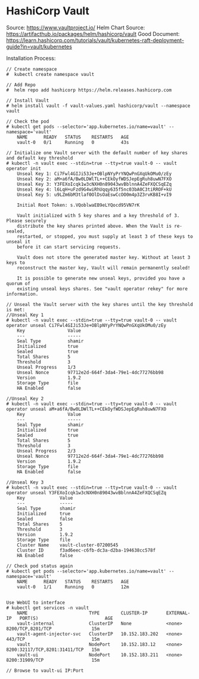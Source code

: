 # HashiCorp Vault
Source: https://www.vaultproject.io/
Helm Chart Source: https://artifacthub.io/packages/helm/hashicorp/vault
Good Document: https://learn.hashicorp.com/tutorials/vault/kubernetes-raft-deployment-guide?in=vault/kubernetes



Installation Process:
    
    // Create namespace
    #  kubectl create namespace vault
    
    // Add Repo
    #  helm repo add hashicorp https://helm.releases.hashicorp.com

    // Install Vault
    # helm install vault -f vault-values.yaml hashicorp/vault --namespace vault

    // Check the pod
    # kubectl get pods --selector='app.kubernetes.io/name=vault' --namespace='vault'
        NAME      READY   STATUS    RESTARTS   AGE
        vault-0   0/1     Running   0          43s

    // Initialize one Vault server with the default number of key shares and default key threshold
    # kubectl -n vault exec --stdin=true --tty=true vault-0 -- vault operator init
        Unseal Key 1: Ci7Fwl4GIJi53Je+OBlpNYyPrYNQwPnGXqUkOMu0/zEy
        Unseal Key 2: aM+a6fA/Bw0LDWlTL++CEkOyfWDSJepEgRuh8uwN7FXO
        Unseal Key 3: Y3FEXoIcqk1w3cNXH0n89043wvBblnnA4ZeFXQCSqEZq
        Unseal Key 4: l6LqH+uFzd9G4wiRhUqqy635f5nc03bA0C3tiRROF+kU
        Unseal Key 5: u9LZm6bM3tlaf0OlDsOaEswCcOO0m4p3Z3rvKB8I+vI9

        Initial Root Token: s.VQoblwaEB9eLYQocd95VN7rK

        Vault initialized with 5 key shares and a key threshold of 3. Please securely
        distribute the key shares printed above. When the Vault is re-sealed,
        restarted, or stopped, you must supply at least 3 of these keys to unseal it
        before it can start servicing requests.

        Vault does not store the generated master key. Without at least 3 keys to
        reconstruct the master key, Vault will remain permanently sealed!

        It is possible to generate new unseal keys, provided you have a quorum of
        existing unseal keys shares. See "vault operator rekey" for more information.

    // Unseal the Vault server with the key shares until the key threshold is met:
    //Unseal Key 1
    # kubectl -n vault exec --stdin=true --tty=true vault-0 -- vault operator unseal Ci7Fwl4GIJi53Je+OBlpNYyPrYNQwPnGXqUkOMu0/zEy  
        Key                Value
        ---                -----
        Seal Type          shamir
        Initialized        true
        Sealed             true
        Total Shares       5
        Threshold          3
        Unseal Progress    1/3
        Unseal Nonce       97712e2d-664f-3da4-79e1-4dc77276bb98
        Version            1.9.2
        Storage Type       file
        HA Enabled         false
    
    //Unseal Key 2
    # kubectl -n vault exec --stdin=true --tty=true vault-0 -- vault operator unseal aM+a6fA/Bw0LDWlTL++CEkOyfWDSJepEgRuh8uwN7FXO
        Key                Value
        ---                -----
        Seal Type          shamir
        Initialized        true
        Sealed             true
        Total Shares       5
        Threshold          3
        Unseal Progress    2/3
        Unseal Nonce       97712e2d-664f-3da4-79e1-4dc77276bb98
        Version            1.9.2
        Storage Type       file
        HA Enabled         false
    
    //Unseal Key 3
    # kubectl -n vault exec --stdin=true --tty=true vault-0 -- vault operator unseal Y3FEXoIcqk1w3cNXH0n89043wvBblnnA4ZeFXQCSqEZq
        Key             Value
        ---             -----
        Seal Type       shamir
        Initialized     true
        Sealed          false
        Total Shares    5
        Threshold       3
        Version         1.9.2
        Storage Type    file
        Cluster Name    vault-cluster-07200545
        Cluster ID      f3ad6eec-c6fb-dc3a-d2ba-194638cc578f
        HA Enabled      false
    
    // Check pod status again
    # kubectl get pods --selector='app.kubernetes.io/name=vault' --namespace='vault'
        NAME      READY   STATUS    RESTARTS   AGE
        vault-0   1/1     Running   0          12m
    

    Use WebUI to interface
    # kubectl get services -n vault
        NAME                       TYPE        CLUSTER-IP       EXTERNAL-IP   PORT(S)                         AGE
        vault-internal             ClusterIP   None             <none>        8200/TCP,8201/TCP               15m
        vault-agent-injector-svc   ClusterIP   10.152.183.202   <none>        443/TCP                         15m
        vault                      NodePort    10.152.183.12    <none>        8200:32117/TCP,8201:31411/TCP   15m
        vault-ui                   NodePort    10.152.183.211   <none>        8200:31909/TCP                  15m
    
    // Browse to vault-ui IP:Port
